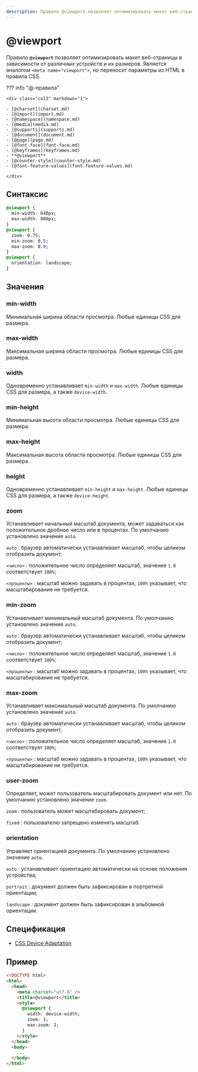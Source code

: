 ```yaml
---
description: Правило @viewport позволяет оптимизировать макет веб-страницы в зависимости от различных устройств и их размеров
---
```


# @viewport

Правило **`@viewport`** позволяет оптимизировать макет веб-страницы в зависимости от различных устройств и их размеров. Является аналогом `<meta name="viewport">`, но переносит параметры из HTML в правила CSS.

??? info "@-правила"

    <div class="col3" markdown="1">

    - [@charset](charset.md)
    - [@import](import.md)
    - [@namespace](namespace.md)
    - [@media](media.md)
    - [@supports](supports.md)
    - [@document](document.md)
    - [@page](page.md)
    - [@font-face](font-face.md)
    - [@keyframes](keyframes.md)
    - **@viewport**
    - [@counter-style](counter-style.md)
    - [@font-feature-values](font-feature-values.md)

    </div>

## Синтаксис

```css
@viewport {
  min-width: 640px;
  max-width: 800px;
}
@viewport {
  zoom: 0.75;
  min-zoom: 0.5;
  max-zoom: 0.9;
}
@viewport {
  orientation: landscape;
}
```

## Значения

### min-width

Минимальная ширина области просмотра. Любые единицы CSS для размера.

### max-width

Максимальная ширина области просмотра. Любые единицы CSS для размера.

### width

Одновременно устанавливает `min-width` и `max-width`. Любые единицы CSS для размера, а также `device-width`.

### min-height

Минимальная высота области просмотра. Любые единицы CSS для размера.

### max-height

Максимальная высота области просмотра. Любые единицы CSS для размера.

### height

Одновременно устанавливает `min-height` и `max-height`. Любые единицы CSS для размера, а также `device-height`.

### zoom

Устанавливает начальный масштаб документа, может задаваться как положительное дробное число или в процентах. По умолчанию установлено значение `auto`.

`auto`
: браузер автоматически устанавливает масштаб, чтобы целиком отобразить документ;

`<число>`
: положительное число определяет масштаб, значение `1.0` соответствует `100%`;

`<проценты>`
: масштаб можно задавать в процентах, `100%` указывает, что масштабирование не требуется.

### min-zoom

Устанавливает минимальный масштаб документа. По умолчанию установлено значение `auto`.

`auto`
: браузер автоматически устанавливает масштаб, чтобы целиком отобразить документ;

`<число>`
: положительное число определяет масштаб, значение `1.0` соответствует `100%`;

`<проценты>`
: масштаб можно задавать в процентах, `100%` указывает, что масштабирование не требуется.

### max-zoom

Устанавливает максимальный масштаб документа. По умолчанию установлено значение `auto`.

`auto`
: браузер автоматически устанавливает масштаб, чтобы целиком отобразить документ;

`<число>`
: положительное число определяет масштаб, значение `1.0` соответствует `100%`;

`<проценты>`
: масштаб можно задавать в процентах, `100%` указывает, что масштабирование не требуется.

### user-zoom

Определяет, может пользователь масштабировать документ или нет. По умолчанию установлено значение `zoom`.

`zoom`
: пользователь может масштабировать документ;

`fixed`
: пользователю запрещено изменять масштаб.

### orientation

Управляет ориентацией документа. По умолчанию установлено значение `auto`.

`auto`
: устанавливает ориентацию автоматически на основе положения устройства;

`portrait`
: документ должен быть зафиксирован в портретной ориентации;

`landscape`
: документ должен быть зафиксирован в альбомной ориентации.

## Спецификация

- [CSS Device Adaptation](https://drafts.csswg.org/css-device-adapt/#the-atviewport-rule)

## Пример

```html
<!DOCTYPE html>
<html>
  <head>
    <meta charset="utf-8" />
    <title>@viewport</title>
    <style>
      @viewport {
        width: device-width;
        zoom: 1;
        max-zoom: 2;
      }
    </style>
  </head>
  <body>
    ...
  </body>
</html>
```
